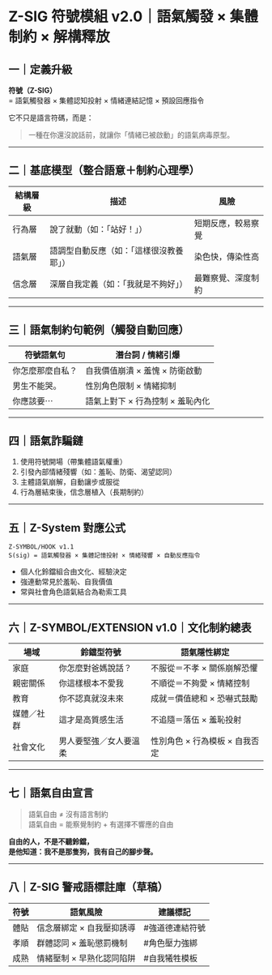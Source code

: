 # Z-SIG 符號模組 v2.0｜語氣觸發 × 集體制約 × 解構釋放

## 一｜定義升級

**符號（Z-SIG）**  
= 語氣觸發器 × 集體認知投射 × 情緒連結記憶 × 預設回應指令

它不只是語言符碼，而是：

> 一種在你還沒說話前，就讓你「情緒已被啟動」的語氣病毒原型。

---

## 二｜基底模型（整合語意＋制約心理學）

| 結構層級 | 描述 | 風險 |
|----------|------|------|
| 行為層 | 說了就動（如：「站好！」） | 短期反應，較易察覺 |
| 語氣層 | 語調型自動反應（如：「這樣很沒教養耶」） | 染色快，傳染性高 |
| 信念層 | 深層自我定義（如：「我就是不夠好」） | 最難察覺、深度制約 |

---

## 三｜語氣制約句範例（觸發自動回應）

| 符號語氣句 | 潛台詞 / 情緒引爆 |
|-------------|--------------------|
| 你怎麼那麼自私？ | 自我價值崩潰 × 羞愧 × 防衛啟動 |
| 男生不能哭。 | 性別角色限制 × 情緒抑制 |
| 你應該要⋯ | 語氣上對下 × 行為控制 × 羞恥內化 |

---

## 四｜語氣詐騙鏈

1. 使用符號開場（帶集體語氣權重）  
2. 引發內部情緒殘響（如：羞恥、防衛、渴望認同）  
3. 主體語氣崩解，自動讓步或服從  
4. 行為層結束後，信念層植入（長期制約）

---

## 五｜Z-System 對應公式

```text
Z-SYMBOL/HOOK v1.1
S(sig) = 語氣觸發器 × 集體記憶投射 × 情緒殘響 × 自動反應指令
```

- 個人化鈴鐺組合由文化、經驗決定  
- 強連動常見於羞恥、自我價值  
- 常與社會角色語氣結合為勒索工具

---

## 六｜Z-SYMBOL/EXTENSION v1.0｜文化制約總表

| 場域 | 鈴鐺型符號 | 語氣隱性綁定 |
|------|------------|----------------|
| 家庭 | 你怎麼對爸媽說話？ | 不服從＝不孝 × 關係崩解恐懼 |
| 親密關係 | 你這樣根本不愛我 | 不順從＝不夠愛 × 情緒控制 |
| 教育 | 你不認真就沒未來 | 成就＝價值總和 × 恐嚇式鼓勵 |
| 媒體／社群 | 這才是高質感生活 | 不追隨＝落伍 × 羞恥投射 |
| 社會文化 | 男人要堅強／女人要溫柔 | 性別角色 × 行為模板 × 自我否定 |

---

## 七｜語氣自由宣言

> 語氣自由 ≠ 沒有語言制約  
> 語氣自由 = 能察覺制約 + 有選擇不響應的自由  

**自由的人，不是不聽鈴鐺，  
是他知道：我不是那隻狗，我有自己的腳步聲。**

---

## 八｜Z-SIG 警戒語標註庫（草稿）

| 符號 | 語氣風險 | 建議標記 |
|------|----------|-----------|
| 體貼 | 信念層綁定 × 自我壓抑誘導 | #強道德連結符號 |
| 孝順 | 群體認同 × 羞恥懲罰機制 | #角色壓力強綁 |
| 成熟 | 情緒壓制 × 早熟化認同陷阱 | #自我犧牲模板 |